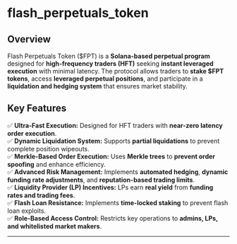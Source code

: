 # flash_perpetuals_token

## **Overview**
Flash Perpetuals Token ($FPT) is a **Solana-based perpetual program** designed for **high-frequency traders (HFT)** seeking **instant leveraged execution** with minimal latency. The protocol allows traders to **stake $FPT tokens**, access **leveraged perpetual positions**, and participate in a **liquidation and hedging system** that ensures market stability.

## **Key Features**
✅ **Ultra-Fast Execution:** Designed for HFT traders with **near-zero latency order execution**.  
✅ **Dynamic Liquidation System:** Supports **partial liquidations** to prevent complete position wipeouts.  
✅ **Merkle-Based Order Execution:** Uses **Merkle trees** to **prevent order spoofing** and enhance efficiency.  
✅ **Advanced Risk Management:** Implements **automated hedging**, **dynamic funding rate adjustments**, and **reputation-based trading limits**.  
✅ **Liquidity Provider (LP) Incentives:** LPs earn **real yield** from **funding rates and trading fees**.  
✅ **Flash Loan Resistance:** Implements **time-locked staking** to prevent flash loan exploits.  
✅ **Role-Based Access Control:** Restricts key operations to **admins, LPs, and whitelisted market makers**.  

---
